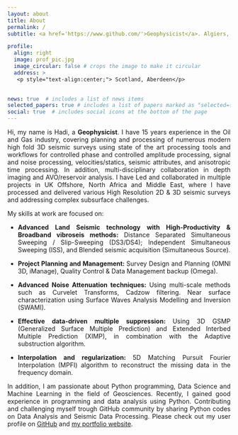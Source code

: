 ```yaml
---
layout: about
title: About
permalink: /
subtitle: <a href='https://www.github.com/'>Geophysicist</a>. Algiers, Algeria.

profile:
  align: right
  image: prof_pic.jpg
  image_circular: false # crops the image to make it circular
  address: >
   <p style="text-align:center;"> Scotland, Aberdeen</p>

  
news: true  # includes a list of news items
selected_papers: true # includes a list of papers marked as "selected={true}"
social: true  # includes social icons at the bottom of the page
---
```


<p align="justify"> 
  Hi, my name is Hadi, a <b>Geophysicist</b>. I have 15 years experience in the Oil and Gas industry, covering planning and processing of numerous modern high fold 3D seismic surveys using state of the art processing tools and workflows for 
  controlled phase and controlled amplitude processing, signal and noise processing, velocities/statics, seismic attributes, and anisotropic time processing. In addition, multi-disciplinary collaboration in depth imaging and AVO/reservoir 
  analysis. I have Led and collaborated in multiple projects in UK Offshore, North Africa and Middle East, where I have processed and delivered various High Resolution 2D & 3D seismic surveys and addressing complex subsurface challenges.
</p>

My skills at work are focused on:
  <br>
  <ul>
    <li> <b> <p align="justify">
                Advanced Land Seismic technology with High-Productivity & Broadband vibroseis methods:</b> Distance Separated Simultaneous Sweeping / Slip-Sweeping (DS3/DS4); Independent Simultaneous Sweeping (ISS), and 
                Blended seismic acquisition (Simultaneous Source).
             </p> 
    </li>
    <li> <b> <p align="justify"> Project Planning and Management: </b> Survey Design and Planning (OMNI 3D, iManage), Quality Control & Data Management backup (Omega).</p> </li>
    <li> <b> <p align="justify"> Advanced Noise Attenuation techniques: </b> Using multi-scale methods such as Curvelet Transforms, Cadzow filtering. Near surface characterization using Surface Waves Analysis Modelling and Inversion     
    (SWAMI).</p> </li>
    <li> <b> <p align="justify"> Effective data-driven multiple suppression: </b> Using 3D GSMP (Generalized Surface Multiple Prediction) and Extended Interbed Multiple Prediction (XIMP), in combination with the Adaptive substruction 
    algorithm.</p> </li>
    <li> <b> <p align="justify"> Interpolation and regularization: </b> 5D Matching Pursuit Fourier Interpolation (MPFI) algorithm to reconstruct the missing data in the frequency domain.</p> </li>
  </ul>

<p align="justify"> 
  In addition, I am passionate about Python programming, Data Science and Machine Learning in the field of Geosciences. Recently, I gained good experience in programming and data analysis using Python. Contributing and challenging myself 
  trough GitHub 
  community by sharing Python codes on Data Analysis and Seismic Data Processing. Please check out my user profile on <a href="https://github.com/hadi-tim">GitHub</a> and <a href="https://github.com/hadi-tim?tab=repositories">my portfolio 
  website</a>.
</p>

